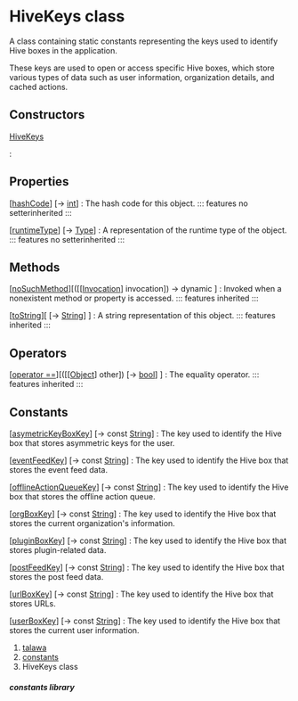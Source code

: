 
<div>

# HiveKeys class

</div>


A class containing static constants representing the keys used to
identify Hive boxes in the application.

These keys are used to open or access specific Hive boxes, which store
various types of data such as user information, organization details,
and cached actions.



## Constructors

[HiveKeys](../constants_constants/HiveKeys/HiveKeys.md)

:   



## Properties

[[hashCode](https://api.flutter.dev/flutter/dart-core/Object/hashCode.html)] [→ [int](https://api.flutter.dev/flutter/dart-core/int-class.html)]
:   The hash code for this object.
    ::: features
    no setterinherited
    :::

[[runtimeType](https://api.flutter.dev/flutter/dart-core/Object/runtimeType.html)] [→ [Type](https://api.flutter.dev/flutter/dart-core/Type-class.html)]
:   A representation of the runtime type of the object.
    ::: features
    no setterinherited
    :::



## Methods

[[noSuchMethod](https://api.flutter.dev/flutter/dart-core/Object/noSuchMethod.html)][([[[Invocation](https://api.flutter.dev/flutter/dart-core/Invocation-class.md)] invocation]) → dynamic ]
:   Invoked when a nonexistent method or property is accessed.
    ::: features
    inherited
    :::

[[toString](https://api.flutter.dev/flutter/dart-core/Object/toString.html)][ [→ [String](https://api.flutter.dev/flutter/dart-core/String-class.html)] ]
:   A string representation of this object.
    ::: features
    inherited
    :::



## Operators

[[operator ==](https://api.flutter.dev/flutter/dart-core/Object/operator_equals.html)][([[[Object](https://api.flutter.dev/flutter/dart-core/Object-class.md)] other]) [→ [bool](https://api.flutter.dev/flutter/dart-core/bool-class.html)] ]
:   The equality operator.
    ::: features
    inherited
    :::



## Constants

[[asymetricKeyBoxKey](../constants_constants/HiveKeys/asymetricKeyBoxKey-constant.md)] [→ const [String](https://api.flutter.dev/flutter/dart-core/String-class.html)]
:   The key used to identify the Hive box that stores asymmetric keys
    for the user.

[[eventFeedKey](../constants_constants/HiveKeys/eventFeedKey-constant.md)] [→ const [String](https://api.flutter.dev/flutter/dart-core/String-class.html)]
:   The key used to identify the Hive box that stores the event feed
    data.

[[offlineActionQueueKey](../constants_constants/HiveKeys/offlineActionQueueKey-constant.md)] [→ const [String](https://api.flutter.dev/flutter/dart-core/String-class.html)]
:   The key used to identify the Hive box that stores the offline action
    queue.

[[orgBoxKey](../constants_constants/HiveKeys/orgBoxKey-constant.md)] [→ const [String](https://api.flutter.dev/flutter/dart-core/String-class.html)]
:   The key used to identify the Hive box that stores the current
    organization\'s information.

[[pluginBoxKey](../constants_constants/HiveKeys/pluginBoxKey-constant.md)] [→ const [String](https://api.flutter.dev/flutter/dart-core/String-class.html)]
:   The key used to identify the Hive box that stores plugin-related
    data.

[[postFeedKey](../constants_constants/HiveKeys/postFeedKey-constant.md)] [→ const [String](https://api.flutter.dev/flutter/dart-core/String-class.html)]
:   The key used to identify the Hive box that stores the post feed
    data.

[[urlBoxKey](../constants_constants/HiveKeys/urlBoxKey-constant.md)] [→ const [String](https://api.flutter.dev/flutter/dart-core/String-class.html)]
:   The key used to identify the Hive box that stores URLs.

[[userBoxKey](../constants_constants/HiveKeys/userBoxKey-constant.md)] [→ const [String](https://api.flutter.dev/flutter/dart-core/String-class.html)]
:   The key used to identify the Hive box that stores the current user
    information.







1.  [talawa](../index.md)
2.  [constants](../constants_constants/)
3.  HiveKeys class

##### constants library







